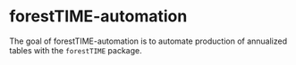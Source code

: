 
# forestTIME-automation

<!-- badges: start -->
<!-- badges: end -->

The goal of forestTIME-automation is to automate production of annualized tables with the `forestTIME` package.

